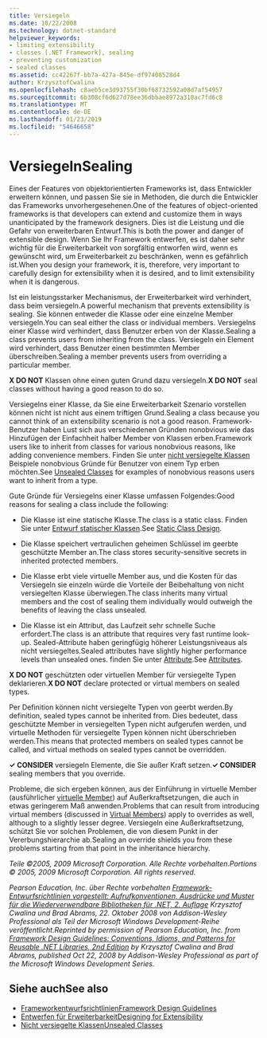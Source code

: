 ```yaml
---
title: Versiegeln
ms.date: 10/22/2008
ms.technology: dotnet-standard
helpviewer_keywords:
- limiting extensibility
- classes [.NET Framework], sealing
- preventing customization
- sealed classes
ms.assetid: cc42267f-bb7a-427a-845e-df97408528d4
author: KrzysztofCwalina
ms.openlocfilehash: c8aeb5ce3d93755f30bf68732592a08d7af54957
ms.sourcegitcommit: 6b308cf6d627d78ee36dbbae8972a310ac7fd6c8
ms.translationtype: MT
ms.contentlocale: de-DE
ms.lasthandoff: 01/23/2019
ms.locfileid: "54646658"
---
```

# <a name="sealing"></a><span data-ttu-id="984f2-102">Versiegeln</span><span class="sxs-lookup"><span data-stu-id="984f2-102">Sealing</span></span>
<span data-ttu-id="984f2-103">Eines der Features von objektorientierten Frameworks ist, dass Entwickler erweitern können, und passen Sie sie in Methoden, die durch die Entwickler das Frameworks unvorhergesehenen.</span><span class="sxs-lookup"><span data-stu-id="984f2-103">One of the features of object-oriented frameworks is that developers can extend and customize them in ways unanticipated by the framework designers.</span></span> <span data-ttu-id="984f2-104">Dies ist die Leistung und die Gefahr von erweiterbaren Entwurf.</span><span class="sxs-lookup"><span data-stu-id="984f2-104">This is both the power and danger of extensible design.</span></span> <span data-ttu-id="984f2-105">Wenn Sie Ihr Framework entwerfen, es ist daher sehr wichtig für die Erweiterbarkeit von sorgfältig entworfen wird, wenn es gewünscht wird, um Erweiterbarkeit zu beschränken, wenn es gefährlich ist.</span><span class="sxs-lookup"><span data-stu-id="984f2-105">When you design your framework, it is, therefore, very important to carefully design for extensibility when it is desired, and to limit extensibility when it is dangerous.</span></span>  
  
 <span data-ttu-id="984f2-106">Ist ein leistungsstarker Mechanismus, der Erweiterbarkeit wird verhindert, dass beim versiegeln.</span><span class="sxs-lookup"><span data-stu-id="984f2-106">A powerful mechanism that prevents extensibility is sealing.</span></span> <span data-ttu-id="984f2-107">Sie können entweder die Klasse oder eine einzelne Member versiegeln.</span><span class="sxs-lookup"><span data-stu-id="984f2-107">You can seal either the class or individual members.</span></span> <span data-ttu-id="984f2-108">Versiegelns einer Klasse wird verhindert, dass Benutzer erben von der Klasse.</span><span class="sxs-lookup"><span data-stu-id="984f2-108">Sealing a class prevents users from inheriting from the class.</span></span> <span data-ttu-id="984f2-109">Versiegeln ein Element wird verhindert, dass Benutzer einen bestimmten Member überschreiben.</span><span class="sxs-lookup"><span data-stu-id="984f2-109">Sealing a member prevents users from overriding a particular member.</span></span>  
  
 <span data-ttu-id="984f2-110">**X DO NOT** Klassen ohne einen guten Grund dazu versiegeln.</span><span class="sxs-lookup"><span data-stu-id="984f2-110">**X DO NOT** seal classes without having a good reason to do so.</span></span>  
  
 <span data-ttu-id="984f2-111">Versiegelns einer Klasse, da Sie eine Erweiterbarkeit Szenario vorstellen können nicht ist nicht aus einem triftigen Grund.</span><span class="sxs-lookup"><span data-stu-id="984f2-111">Sealing a class because you cannot think of an extensibility scenario is not a good reason.</span></span> <span data-ttu-id="984f2-112">Framework-Benutzer haben Lust sich aus verschiedenen Gründen nonobvious wie das Hinzufügen der Einfachheit halber Member von Klassen erben.</span><span class="sxs-lookup"><span data-stu-id="984f2-112">Framework users like to inherit from classes for various nonobvious reasons, like adding convenience members.</span></span> <span data-ttu-id="984f2-113">Finden Sie unter [nicht versiegelte Klassen](../../../docs/standard/design-guidelines/unsealed-classes.md) Beispiele nonobvious Gründe für Benutzer von einem Typ erben möchten.</span><span class="sxs-lookup"><span data-stu-id="984f2-113">See [Unsealed Classes](../../../docs/standard/design-guidelines/unsealed-classes.md) for examples of nonobvious reasons users want to inherit from a type.</span></span>  
  
 <span data-ttu-id="984f2-114">Gute Gründe für Versiegelns einer Klasse umfassen Folgendes:</span><span class="sxs-lookup"><span data-stu-id="984f2-114">Good reasons for sealing a class include the following:</span></span>  
  
-   <span data-ttu-id="984f2-115">Die Klasse ist eine statische Klasse.</span><span class="sxs-lookup"><span data-stu-id="984f2-115">The class is a static class.</span></span> <span data-ttu-id="984f2-116">Finden Sie unter [Entwurf statischer Klassen](../../../docs/standard/design-guidelines/static-class.md).</span><span class="sxs-lookup"><span data-stu-id="984f2-116">See [Static Class Design](../../../docs/standard/design-guidelines/static-class.md).</span></span>  
  
-   <span data-ttu-id="984f2-117">Die Klasse speichert vertraulichen geheimen Schlüssel im geerbte geschützte Member an.</span><span class="sxs-lookup"><span data-stu-id="984f2-117">The class stores security-sensitive secrets in inherited protected members.</span></span>  
  
-   <span data-ttu-id="984f2-118">Die Klasse erbt viele virtuelle Member aus, und die Kosten für das Versiegeln sie einzeln würde die Vorteile der Beibehaltung von nicht versiegelten Klasse überwiegen.</span><span class="sxs-lookup"><span data-stu-id="984f2-118">The class inherits many virtual members and the cost of sealing them individually would outweigh the benefits of leaving the class unsealed.</span></span>  
  
-   <span data-ttu-id="984f2-119">Die Klasse ist ein Attribut, das Laufzeit sehr schnelle Suche erfordert.</span><span class="sxs-lookup"><span data-stu-id="984f2-119">The class is an attribute that requires very fast runtime look-up.</span></span> <span data-ttu-id="984f2-120">Sealed-Attribute haben geringfügig höherer Leistungsniveaus als nicht versiegeltes.</span><span class="sxs-lookup"><span data-stu-id="984f2-120">Sealed attributes have slightly higher performance levels than unsealed ones.</span></span> <span data-ttu-id="984f2-121">finden Sie unter [Attribute](../../../docs/standard/design-guidelines/attributes.md).</span><span class="sxs-lookup"><span data-stu-id="984f2-121">See [Attributes](../../../docs/standard/design-guidelines/attributes.md).</span></span>  
  
 <span data-ttu-id="984f2-122">**X DO NOT** geschützten oder virtuellen Member für versiegelte Typen deklarieren.</span><span class="sxs-lookup"><span data-stu-id="984f2-122">**X DO NOT** declare protected or virtual members on sealed types.</span></span>  
  
 <span data-ttu-id="984f2-123">Per Definition können nicht versiegelte Typen von geerbt werden.</span><span class="sxs-lookup"><span data-stu-id="984f2-123">By definition, sealed types cannot be inherited from.</span></span> <span data-ttu-id="984f2-124">Dies bedeutet, dass geschützte Member in versiegelten Typen nicht aufgerufen werden, und virtuelle Methoden für versiegelte Typen können nicht überschrieben werden.</span><span class="sxs-lookup"><span data-stu-id="984f2-124">This means that protected members on sealed types cannot be called, and virtual methods on sealed types cannot be overridden.</span></span>  
  
 <span data-ttu-id="984f2-125">**✓ CONSIDER** versiegeln Elemente, die Sie außer Kraft setzen.</span><span class="sxs-lookup"><span data-stu-id="984f2-125">**✓ CONSIDER** sealing members that you override.</span></span>  
  
 <span data-ttu-id="984f2-126">Probleme, die sich ergeben können, aus der Einführung in virtuelle Member (ausführlicher [virtuelle Member](../../../docs/standard/design-guidelines/virtual-members.md)) auf Außerkraftsetzungen, die auch in etwas geringerem Maß anwenden.</span><span class="sxs-lookup"><span data-stu-id="984f2-126">Problems that can result from introducing virtual members (discussed in [Virtual Members](../../../docs/standard/design-guidelines/virtual-members.md)) apply to overrides as well, although to a slightly lesser degree.</span></span> <span data-ttu-id="984f2-127">Versiegeln eine Außerkraftsetzung, schützt Sie vor solchen Problemen, die von diesem Punkt in der Vererbungshierarchie ab.</span><span class="sxs-lookup"><span data-stu-id="984f2-127">Sealing an override shields you from these problems starting from that point in the inheritance hierarchy.</span></span>  
  
 <span data-ttu-id="984f2-128">*Teile ©2005, 2009 Microsoft Corporation. Alle Rechte vorbehalten.*</span><span class="sxs-lookup"><span data-stu-id="984f2-128">*Portions © 2005, 2009 Microsoft Corporation. All rights reserved.*</span></span>  
  
 <span data-ttu-id="984f2-129">*Pearson Education, Inc. über Rechte vorbehalten [Framework-Entwurfsrichtlinien vorgestellt: Aufrufkonventionen, Ausdrücke und Muster für die Wiederverwendbare Bibliotheken für .NET, 2. Auflage](https://www.informit.com/store/framework-design-guidelines-conventions-idioms-and-9780321545619) Krzysztof Cwalina und Brad Abrams, 22. Oktober 2008 von Addison-Wesley Professional als Teil der Microsoft Windows Development-Reihe veröffentlicht.*</span><span class="sxs-lookup"><span data-stu-id="984f2-129">*Reprinted by permission of Pearson Education, Inc. from [Framework Design Guidelines: Conventions, Idioms, and Patterns for Reusable .NET Libraries, 2nd Edition](https://www.informit.com/store/framework-design-guidelines-conventions-idioms-and-9780321545619) by Krzysztof Cwalina and Brad Abrams, published Oct 22, 2008 by Addison-Wesley Professional as part of the Microsoft Windows Development Series.*</span></span>  
  
## <a name="see-also"></a><span data-ttu-id="984f2-130">Siehe auch</span><span class="sxs-lookup"><span data-stu-id="984f2-130">See also</span></span>

- [<span data-ttu-id="984f2-131">Frameworkentwurfsrichtlinien</span><span class="sxs-lookup"><span data-stu-id="984f2-131">Framework Design Guidelines</span></span>](../../../docs/standard/design-guidelines/index.md)
- [<span data-ttu-id="984f2-132">Entwerfen für Erweiterbarkeit</span><span class="sxs-lookup"><span data-stu-id="984f2-132">Designing for Extensibility</span></span>](../../../docs/standard/design-guidelines/designing-for-extensibility.md)
- [<span data-ttu-id="984f2-133">Nicht versiegelte Klassen</span><span class="sxs-lookup"><span data-stu-id="984f2-133">Unsealed Classes</span></span>](../../../docs/standard/design-guidelines/unsealed-classes.md)
